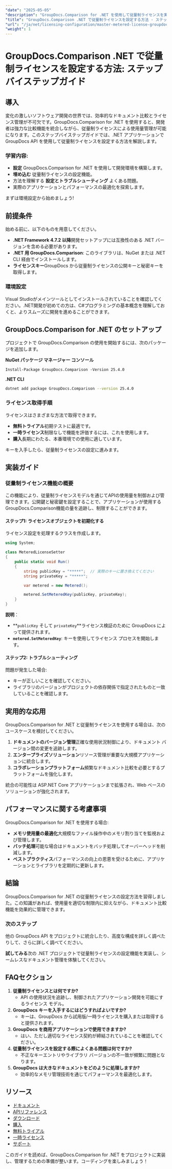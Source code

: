 ```yaml
---
"date": "2025-05-05"
"description": "GroupDocs.Comparison for .NET を使用して従量制ライセンスを実装および管理する方法を学びます。このガイドでは、セットアップ、トラブルシューティング、そして実践的な応用例について説明します。"
"title": "GroupDocs.Comparison .NET で従量制ライセンスを設定する方法 - ステップバイステップガイド"
"url": "/ja/net/licensing-configuration/master-metered-license-groupdocs-comparison-net/"
"weight": 1
---
```


# GroupDocs.Comparison .NET で従量制ライセンスを設定する方法: ステップバイステップガイド

## 導入

変化の激しいソフトウェア開発の世界では、効率的なドキュメント比較とライセンス管理が不可欠です。GroupDocs.Comparison for .NET を使用すると、開発者は強力な比較機能を統合しながら、従量制ライセンスによる使用量管理が可能になります。このステップバイステップガイドでは、.NET アプリケーションで GroupDocs API を使用して従量制ライセンスを設定する方法を解説します。

### 学習内容:
- **設定** GroupDocs.Comparison for .NET を使用して開発環境を構築します。
- **埋め込む** 従量制ライセンスの設定機能。
- 方法を理解する **設定とトラブルシューティング** よくある問題。
- 実際のアプリケーションとパフォーマンスの最適化を探索します。

まずは環境設定から始めましょう!

## 前提条件

始める前に、以下のものを用意してください。

- **.NET Framework 4.7.2 以降**開発セットアップには互換性のある .NET バージョンを含める必要があります。
- **.NET 用 GroupDocs.Comparison**: このライブラリは、NuGet または .NET CLI 経由でインストールします。
- **ライセンスキー**GroupDocs から従量制ライセンスの公開キーと秘密キーを取得します。

### 環境設定

Visual Studioがメインツールとしてインストールされていることを確認してください。.NET開発が初めての方は、C#プログラミングの基本概念を理解しておくと、よりスムーズに開発を進めることができます。

## GroupDocs.Comparison for .NET のセットアップ

プロジェクトで GroupDocs.Comparison の使用を開始するには、次のパッケージを追加します。

**NuGet パッケージ マネージャー コンソール**
```plaintext
Install-Package GroupDocs.Comparison -Version 25.4.0
```

**.NET CLI**
```bash
dotnet add package GroupDocs.Comparison --version 25.4.0
```

### ライセンス取得手順

ライセンスはさまざまな方法で取得できます。
- **無料トライアル**初期テストに最適です。
- **一時ライセンス**制限なしで機能を評価するには、これを使用します。
- **購入**長期にわたる、本番環境での使用に適しています。

キーを入手したら、従量制ライセンスの設定に進みます。

## 実装ガイド

### 従量制ライセンス機能の概要

この機能により、従量制ライセンスモデルを通じてAPIの使用量を制御および管理できます。公開鍵と秘密鍵を設定することで、アプリケーションが使用するGroupDocs.Comparison機能の量を追跡し、制限することができます。

#### ステップ1: ライセンスオブジェクトを初期化する

ライセンス設定を処理するクラスを作成します。

```csharp
using System;

class MeteredLicenseSetter
{
    public static void Run()
    {
        string publicKey = "*****";  // 実際のキーに置き換えてください
        string privateKey = "*****";

        var metered = new Metered();

        metered.SetMeteredKey(publicKey, privateKey);
    }
}
```

**説明**： 
- **`publicKey` そして `privateKey`**ライセンス検証のために GroupDocs によって提供されます。
- **`metered.SetMeteredKey`**: キーを使用してライセンス プロセスを開始します。

#### ステップ2: トラブルシューティング

問題が発生した場合:
- キーが正しいことを確認してください。
- ライブラリのバージョンがプロジェクトの依存関係で指定されたものと一致していることを確認します。

## 実用的な応用

GroupDocs.Comparison for .NET と従量制ライセンスを使用する場合は、次のユースケースを検討してください。

1. **ドキュメントのバージョン管理**正確な使用状況制御により、ドキュメント バージョン間の変更を追跡します。
2. **エンタープライズソリューション**リソース管理が重要な大規模アプリケーションに統合します。
3. **コラボレーションプラットフォーム**頻繁なドキュメント比較を必要とするプラットフォームを強化します。

統合の可能性は ASP.NET Core アプリケーションまで拡張され、Web ベースのソリューションが強化されます。

## パフォーマンスに関する考慮事項

GroupDocs.Comparison for .NET を使用する場合:

- **メモリ使用量の最適化**大規模なファイル操作中のメモリ割り当てを監視および管理します。
- **バッチ処理**可能な場合はドキュメントをバッチ処理してオーバーヘッドを削減します。
- **ベストプラクティス**パフォーマンスの向上の恩恵を受けるために、アプリケーションとライブラリを定期的に更新します。

## 結論

GroupDocs.Comparison for .NET の従量制ライセンスの設定方法を習得しました。この知識があれば、使用量を適切な制限内に抑えながら、ドキュメント比較機能を効果的に管理できます。

### 次のステップ

他の GroupDocs API をプロジェクトに統合したり、高度な構成を詳しく調べたりして、さらに詳しく調べてください。

**試してみる**次の .NET プロジェクトで従量制ライセンスの設定機能を実装し、シームレスなドキュメント管理を体験してください。

## FAQセクション

1. **従量制ライセンスとは何ですか?**
   - API の使用状況を追跡し、制御されたアプリケーション開発を可能にするライセンス モデル。
2. **GroupDocs キーを入手するにはどうすればよいですか?**
   - キーは、GroupDocs から試用版/一時ライセンスを購入または取得すると提供されます。
3. **GroupDocs を商用アプリケーションで使用できますか?**
   - はい、ただし適切なライセンス契約が締結されていることを確認してください。
4. **従量制ライセンスを設定する際によくある問題は何ですか?**
   - 不正なキーエントリやライブラリ バージョンの不一致が頻繁に問題となります。
5. **GroupDocs は大きなドキュメントをどのように処理しますか?**
   - 効率的なメモリ管理技術を通じてパフォーマンスを最適化します。

## リソース

- [ドキュメント](https://docs.groupdocs.com/comparison/net/)
- [APIリファレンス](https://reference.groupdocs.com/comparison/net/)
- [ダウンロード](https://releases.groupdocs.com/comparison/net/)
- [購入](https://purchase.groupdocs.com/buy)
- [無料トライアル](https://releases.groupdocs.com/comparison/net/)
- [一時ライセンス](https://purchase.groupdocs.com/temporary-license/)
- [サポート](https://forum.groupdocs.com/c/comparison/)

このガイドを読めば、GroupDocs.Comparison for .NET をプロジェクトに実装し、管理するための準備が整います。コーディングを楽しみましょう！